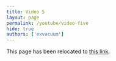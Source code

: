 ```yaml
---
title: Video 5
layout: page
permalink: /youtube/video-five
hide: true
authors: ['exvacuum']
---
```


<html>
<head>
    <script type="text/javascript">
        window.location.replace("./#video-five");
    </script>
</head>
<body>
<p>This page has been relocated to <a href="./#video-five">this link</a>.</p>
</body>
</html>